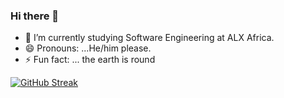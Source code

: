 ### Hi there 👋

<!--
**imoleBytes/imoleBytes** is a ✨ _special_ ✨ repository because its `README.md` (this file) appears on your GitHub profile.

Here are some ideas to get you started:

- 🔭 I’m currently working on ...
- 🌱 I’m currently learning ...
- 👯 I’m looking to collaborate on ...
- 🤔 I’m looking for help with ...
- 💬 Ask me about ...
- 📫 How to reach me: ...
-->
- 🌱 I’m currently studying Software Engineering at ALX Africa.
- 😄 Pronouns: ...He/him please.
- ⚡ Fun fact: ... the earth is round



[![GitHub Streak](https://streak-stats.demolab.com/?user=imoleBytes)](https://git.io/streak-stats)
